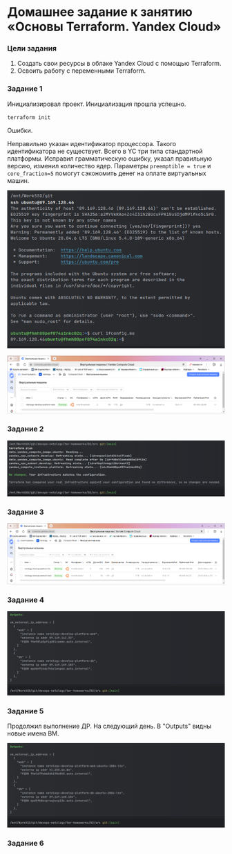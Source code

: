 # Домашнее задание к занятию «Основы Terraform. Yandex Cloud»

### Цели задания

1. Создать свои ресурсы в облаке Yandex Cloud с помощью Terraform.
2. Освоить работу с переменными Terraform.

### Задание 1

Инициализировал проект. Инициализация прошла успешно.
```shell
terraform init
```
Ошибки.

Неправильно указан идентификатор процессора. Такого идентификатора не существует. Всего в YC три типа стандартной платформы.
Исправил грамматическую ошибку, указал правильную версию, изменил количество ядер. 
Параметры `preemptible = true` и `core_fraction=5` помогут сэкономить денег на оплате виртуальных машин. 

![terminal_window](./png/terminal_window.png)

![yc_window](./png/yc_window.png)

### Задание 2

![variable_window](./png/variable_plan.png)

### Задание 3

![yc_vm_db](./png/yc_vm_db.png)

### Задание 4

![output](./png/output.png)

### Задание 5

Продолжил выполнение ДР. На следующий день. В "Outputs" видны новые имена ВМ.

![new_names](./png/new_names.png)

### Задание 6




